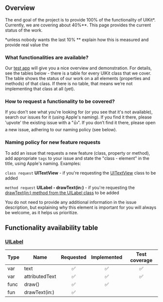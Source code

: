 ## Overview

The end goal of the project is to provide 100% of the functionality of UIKit*.  Currently, we are covering about 40%**. This page provides the current status of the work. 



*unless nobody wants the last 10%
** explain how this is measured and provide real value
the 

### What functionalities are available? 
 
Our [test app]() will give you a nice overview and demonstration. For details, see the tables below - there is a table for every UIKit class that we cover. The table shows the status of our work on a all elements (properties and methods) of that class. If there is no table, that means we’re not implementing that class at all (yet).


### How to request a functionality to be covered?

If you don't see what you're looking for (or you see that it's not available), search our issues for it (using Apple's naming). If you find it there, please 'upvote' the existing issue with a "👍". If you don’t find it there, please open a new issue, adhering to our naming policy (see below).


### Naming policy for new feature requests

To add an issue that requests a new feature (class, property or method), add appropriate `tags` to your issue and state the "class - element" in the title, using Apple's naming. Examples:

`class request` **UITextView** - if you're requesting the [UITextView](https://developer.apple.com/documentation/uikit/uitextview) class to be added 

`method request` **UILabel - drawText(in:)** - if you're requesting the [drawText(in:) method from the UILabel class](https://developer.apple.com/documentation/uikit/uilabel/1620527-drawtext?changes=_2) to be added

You do not need to provide any additional information in the issue description, but explaining why this element is important for you will always be welcome, as it helps us prioritize.


## Functionality availability table 

### [UILabel](https://developer.apple.com/documentation/uikit/uilabel?changes=_2#topics)
| Type  | Name           | Requested | Implemented | Test coverage |
|-------|----------------|:---------:|:-----------:|:-------------:|
|   var | text           |     ✅     |      ✅      |       ✅      |
|   var | attributedText |     ✅     |      ✅      |       ✅       |
| func  | draw()         |     ✅     |      ✅      |               |
|   fun | drawText(in:)  |     ✅     |             |               |

